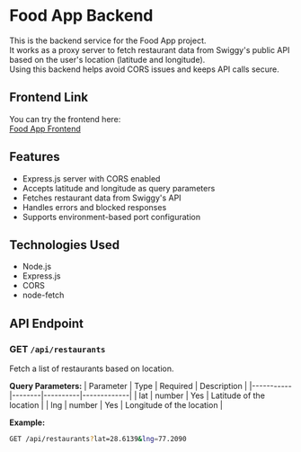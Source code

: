 # Food App Backend

This is the backend service for the Food App project.  
It works as a proxy server to fetch restaurant data from Swiggy's public API based on the user's location (latitude and longitude).  
Using this backend helps avoid CORS issues and keeps API calls secure.

## Frontend Link
You can try the frontend here:  
[Food App Frontend](https://food-app-by-daulat.netlify.app/)

## Features
- Express.js server with CORS enabled
- Accepts latitude and longitude as query parameters
- Fetches restaurant data from Swiggy's API
- Handles errors and blocked responses
- Supports environment-based port configuration

## Technologies Used
- Node.js  
- Express.js  
- CORS  
- node-fetch  

## API Endpoint

### GET `/api/restaurants`
Fetch a list of restaurants based on location.

**Query Parameters:**
| Parameter | Type   | Required | Description |
|-----------|--------|----------|-------------|
| lat       | number | Yes      | Latitude of the location |
| lng       | number | Yes      | Longitude of the location |

**Example:**
```bash
GET /api/restaurants?lat=28.6139&lng=77.2090